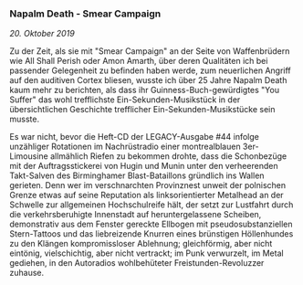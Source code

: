 ### Napalm Death - Smear Campaign

_20. Oktober 2019_

Zu der Zeit, als sie mit "Smear Campaign" an der Seite von Waffenbrüdern wie All Shall Perish oder Amon Amarth, über deren Qualitäten ich bei passender Gelegenheit zu befinden haben werde, zum neuerlichen Angriff auf den auditiven Cortex bliesen, wusste ich über 25 Jahre Napalm Death kaum mehr zu berichten, als dass ihr Guinness-Buch-gewürdigtes "You Suffer" das wohl trefflichste Ein-Sekunden-Musikstück in der übersichtlichen Geschichte trefflicher Ein-Sekunden-Musikstücke sein musste.

Es war nicht, bevor die Heft-CD der LEGACY-Ausgabe #44 infolge unzähliger Rotationen im Nachrüstradio einer montrealblauen 3er-Limousine allmählich Riefen zu bekommen drohte, dass die Schonbezüge mit der Auftragsstickerei von Hugin und Munin unter den verheerenden Takt-Salven des Birminghamer Blast-Bataillons gründlich ins Wallen gerieten. Denn wer im verschnarchten Provinznest unweit der polnischen Grenze etwas auf seine Reputation als linksorientierter Metalhead an der Schwelle zur allgemeinen Hochschulreife hält, der setzt zur Lustfahrt durch die verkehrsberuhigte Innenstadt auf heruntergelassene Scheiben, demonstrativ aus dem Fenster gereckte Ellbogen mit pseudosubstanziellen Stern-Tattoos und das liebreizende Knurren eines brünstigen Höllenhundes zu den Klängen kompromissloser Ablehnung; gleichförmig, aber nicht eintönig, vielschichtig, aber nicht vertrackt; im Punk verwurzelt, im Metal gediehen, in den Autoradios wohlbehüteter Freistunden-Revoluzzer zuhause.
